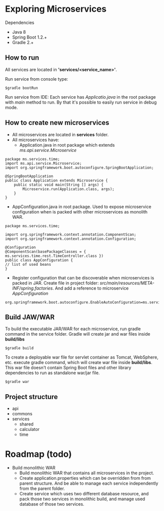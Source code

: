 # Exploring Microservices
Dependencies
- Java 8
- Spring Boot 1.2.+
- Gradle 2.+


## How to run
All services are located in **'services/<service_name>'**.

Run service from console type:

```
$gradle bootRun
```

Run service from IDE:
Each service has _Applicatio.java_ in the root package with _main_ method to run. By that it's possible to easily run service in debug mode.


## How to create new microservices
+ All microservices are located in **services** folder.
+ All microservices have:
   - Application.java in root package which extends _ms.api.service.Microservice_
   
```
package ms.services.time;
import ms.api.service.Microservice;
import org.springframework.boot.autoconfigure.SpringBootApplication;

@SpringBootApplication
public class Application extends Microservice {
    public static void main(String [] args) {
        Microservice.run(Application.class, args);
    }
}
```

  - AppConfiguration.java in root package. Used to expose microservice configuration when is packed with other microservices as monolith WAR.

```
package ms.services.time;

import org.springframework.context.annotation.ComponentScan;
import org.springframework.context.annotation.Configuration;

@Configuration
@ComponentScan(basePackageClasses = { ms.services.time.rest.TimeController.class })
public class AppConfiguration {
// list of used beans
}
```

- Register configuration that can be discoverable when microservices is packed in JAR.
Create file in project folder: _src/main/resources/META-INF/spring.factories_. 
And add a reference to microservice _AppConfiguration_

```
org.springframework.boot.autoconfigure.EnableAutoConfiguration=ms.services.time.AppConfiguration
```


## Build JAW/WAR
To build the executable JAR/WAR for each microservice, run gradle command in the service folder.
Gradle will create jar and war files inside **build/libs**
```
$gradle build
```

To create a deployable war file for servlet container as Tomcat, WebSphere, etc. execute gradle command, which will create war file inside **build/libs**. This war file doesn't contain Spring Boot files and other library dependencies to run as standalone war/jar file.
```
$gradle war
```


## Project structure
+ api
+ commons
+ services
  - shared
  - calculator
  - time


# Roadmap (todo)
+ Build monolithic WAR
  - Build monolithic WAR that contains all microservices in the project.
   - Create application.properties which can be overridden from from parent structure. And be able to manage each service independently from the parent folder.
   - Create service which uses two different database resource, and pack those two services in monolithic build, and manage used database of those two services.

